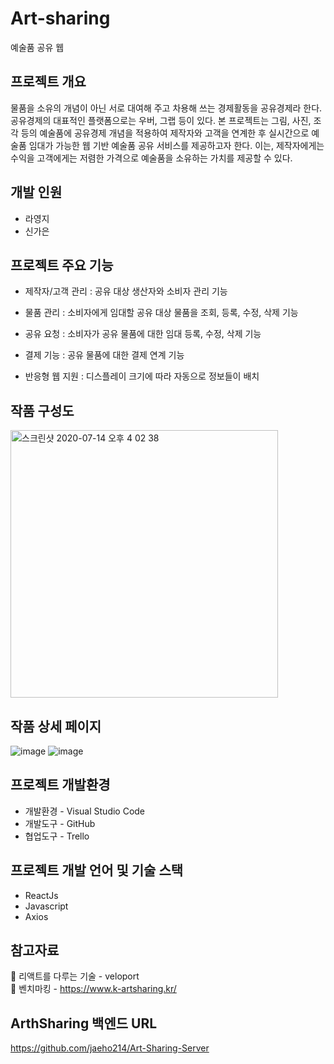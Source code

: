 # Art-sharing
예술품 공유 웹 

## 프로젝트 개요
물품을 소유의 개념이 아닌 서로 대여해 주고 차용해 쓰는 경제활동을 공유경제라 한다. 공유경제의 대표적인 플랫폼으로는 우버, 그랩 등이 있다. 본 프로젝트는 그림, 사진, 조각 등의 예술품에 공유경제 개념을 적용하여 제작자와 고객을 연계한 후 실시간으로 예술품 임대가 가능한 웹 기반 예술품 공유 서비스를 제공하고자 한다. 이는, 제작자에게는 수익을 고객에게는 저렴한 가격으로 예술품을 소유하는 가치를 제공할 수 있다.

## 개발 인원
* 라영지
* 신가은

## 프로젝트 주요 기능
* 제작자/고객 관리 : 공유 대상 생산자와 소비자 관리 기능

* 물품 관리 : 소비자에게 임대할 공유 대상 물품을 조회, 등록, 수정, 삭제 기능

* 공유 요청 : 소비자가 공유 물품에 대한 임대 등록, 수정, 삭제 기능

* 결제 기능 : 공유 물품에 대한 결제 연계 기능

* 반응형 웹 지원 : 디스플레이 크기에 따라 자동으로 정보들이 배치

## 작품 구성도
<img width="428" alt="스크린샷 2020-07-14 오후 4 02 38" src="https://user-images.githubusercontent.com/50194824/87395094-b998b280-c5eb-11ea-8fd9-9c27c81c3134.png">

## 작품 상세 페이지
![image](https://user-images.githubusercontent.com/50194824/87396595-054c5b80-c5ee-11ea-8a94-7d2e71285839.png)
![image](https://user-images.githubusercontent.com/50194824/87397603-8d7f3080-c5ef-11ea-84db-95a095becaf1.png)
## 프로젝트 개발환경
* 개발환경 - Visual Studio Code
* 개발도구 - GitHub
* 협업도구 - Trello

## 프로젝트 개발 언어 및 기술 스택
* ReactJs
* Javascript
* Axios

## 참고자료
📕 리액트를 다루는 기술 - veloport  
📕 벤치마킹 - https://www.k-artsharing.kr/

## ArthSharing 백엔드 URL
https://github.com/jaeho214/Art-Sharing-Server
